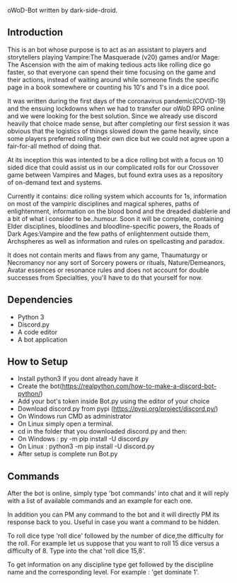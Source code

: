 oWoD-Bot written by dark-side-droid.


## Introduction

This is an bot whose purpose is to act as an assistant to players and storytellers playing
Vampire:The Masquerade (v20) games and/or Mage: The Ascension with the aim of making tedious acts like
rolling dice go faster, so that everyone can spend their time focusing on the game and their actions, 
instead of waiting around while someone finds the specific page in a book somewhere or counting his 10's and 1's in a dice pool.

It was written during the first days of the coronavirus pandemic(COVID-19) and the ensuing lockdowns when we had to transfer our oWoD RPG
online and we were looking for the best solution. Since we already use discord heavily that choice made sense, but after
completing our first session it was obvious that the logistics of things slowed down the game heavily, since some players preferred rolling their
own dice but we could not agree upon a fair-for-all method of doing that.

At its inception this was intented to be a dice rolling bot with a focus on 10 sided dice that could assist us in our
complicated rolls for our Crossover game between Vampires and Mages, but found extra uses as a repository of on-demand text
and systems.

Currently it contains: dice rolling system which accounts for 1s, information on most of the vampiric disciplines and magical spheres, paths of enlightenment,
information on the blood bond and the dreaded diablerie and a bit of what i consider to be..humour.
Soon it will be complete, containing Elder disciplines, bloodlines and bloodline-specific powers, the Roads of Dark Ages:Vampire and the few paths of enlightenment
outside them, Archspheres as well as information and rules on spellcasting and paradox.

It does not contain merits and flaws from any game, Thaumaturgy or Necromancy nor any sort of Sorcery powers or rituals, Nature/Demeanors, Avatar essences
or resonance rules and does not account for double successes from Specialties, you'll have to do that yourself for now.


## Dependencies
* Python 3
* Discord.py
* A code editor
* A bot application

## How to Setup
* Install python3 if you dont already have it
* Create the bot(https://realpython.com/how-to-make-a-discord-bot-python/)
* Add your bot's token inside Bot.py using the editor of your choice
* Download discord.py from pypi (https://pypi.org/project/discord.py/)
* On Windows run CMD as administrator
* On Linux simply open a terminal.
* cd in the folder that you downloaded discord.py and then:
* On Windows : py -m pip install -U discord.py 
* On Linux : python3 -m pip install -U discord.py
* After setup is complete run Bot.py

## Commands
After the bot is online, simply type 'bot commands' into chat and it will reply with a list of available commands and an example for each one.

In addition you can PM any command to the bot and it will directly PM its response back to you. Useful in case you want a command to be hidden.

To roll dice type 'roll dice' followed by the number of dice,the difficulty for the roll. For example let us suppose that you want to roll 15 dice versus a difficulty of 8. Type into the chat 'roll dice  15,8'.

To get information on any discipline type get followed by the discipline name and the corresponding level. For example : 'get dominate 1'.



